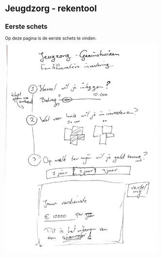 # Jeugdzorg  - rekentool

## Eerste schets

Op deze pagina is de eerste schets te vinden.

![](../../.gitbook/assets/Gezinshuizen.png)

